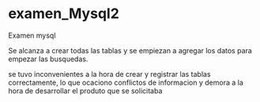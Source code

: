 # examen_Mysql2
Examen mysql


Se alcanza a crear todas las tablas y se empiezan a agregar los datos para empezar las busquedas. 

se tuvo inconvenientes a la hora de crear y registrar las tablas correctamente, lo que ocaciono conflictos de informacion y demora a la hora de desarrollar el produto que se solicitaba 

